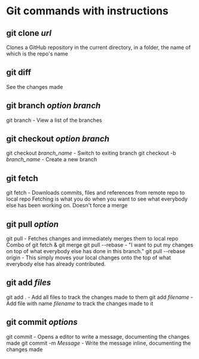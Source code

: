 # Git commands with instructions

## git clone *url*

Clones a GitHub repository in the current directory, in a folder, the name of which is the repo's name

## git diff

See the changes made

## git branch *option* *branch*

git branch - View a list of the branches

## git checkout *option* *branch*

git checkout *branch_name* - Switch to exiting branch
git checkout -b *branch_name* - Create a new branch

## git fetch

git fetch - Downloads commits, files and references from remote repo to local repo
 Fetching is what you do when you want to see what everybody else has been working on.
 Doesn't force a merge

## git pull *option*

git pull - Fetches changes and immediately merges them to local repo
 Combo of git fetch & git merge
git pull --rebase - "I want to put my changes on top of what everybody else has done in this branch."
git pull --rebase origin - This simply moves your local changes onto the top of what everybody else has already contributed.

## git add *files*

git add . - Add all files to track the changes made to them
git add *filename* - Add file with name *filename* to track the changes made to it

## git commit *options*

git commit - Opens a editor to write a message, documenting the changes made
git commit -m *Message* - Write the message inline, documenting the changes made
